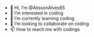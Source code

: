 - 👋 Hi, I’m @AlissonAlves65
- 👀 I’m interested in coding
- 🌱 I’m currently learning coding
- 💞️ I’m looking to collaborate on coding
- 📫 How to reach me with codings

<!---
AlissonAlves65/AlissonAlves65 is a ✨ special ✨ repository because its `README.md` (this file) appears on your GitHub profile.
You can click the Preview link to take a look at your changes.
--->
